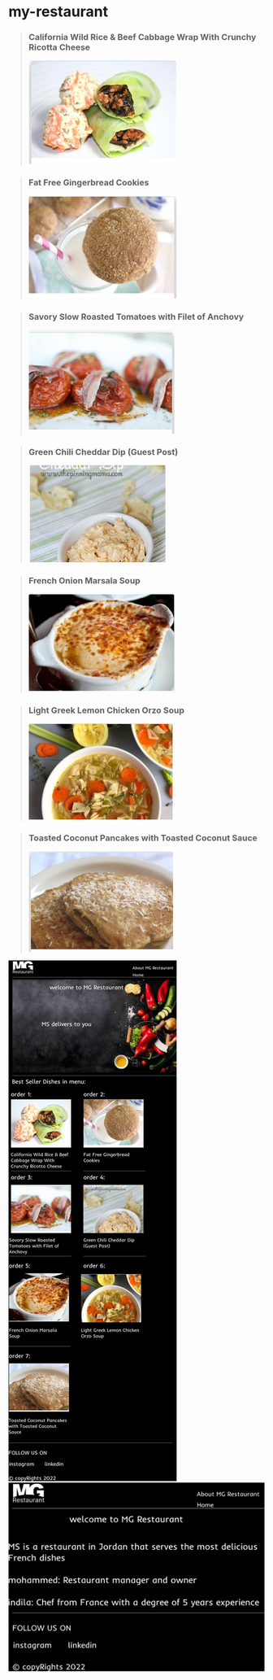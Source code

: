 # my-restaurant

> ### **California Wild Rice & Beef Cabbage Wrap With Crunchy Ricotta Cheese** 
>![sweit](./photo/Capture.PNG)

> ### **Fat Free Gingerbread Cookies** 
>![sweit](./photo/Capture1.PNG)

> ### **Savory Slow Roasted Tomatoes with Filet of Anchovy** 
>![sweit](./photo/Capture2.PNG)

> ### **Green Chili Cheddar Dip (Guest Post)** 
>![sweit](./photo/Capture3.PNG)

> ### **French Onion Marsala Soup** 
>![sweit](./photo/Capture4.PNG)

> ### **Light Greek Lemon Chicken Orzo Soup** 
>![sweit](./photo/Screenshot%202022-07-26%20215744.png)

> ### **Toasted Coconut Pancakes with Toasted Coconut Sauce**
>![sweit](./photo/Screenshot%202022-07-26%20222253%2011.png)



![sweit](./photo/MG%20Restaurant.png)
![sweit](./photo/about.png)